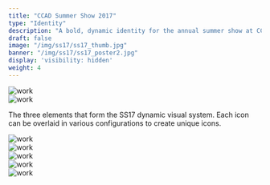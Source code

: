 ```yaml
---
title: "CCAD Summer Show 2017"
type: "Identity"
description: "A bold, dynamic identity for the annual summer show at CCAD. It's a showcase of creativity by upcoming talent."
draft: false
image: "/img/ss17/ss17_thumb.jpg"
banner: "/img/ss17/ss17_poster2.jpg"
display: 'visibility: hidden'
weight: 4
---
```

<div class="row">
    <div class="col-sm-8">
        <img src="/img/ss17/ss17_logoanimation.gif" alt="work" class="project-img">
    </div>
</div>

<div class="row">
    <div class="col-sm-8">
        <img src="/img/ss17/ss17_icons.jpg" alt="work" class="project-img">
    </div>
    <div class="col-sm-4">
        <p>The three elements that form the SS17 dynamic visual system. Each icon can be overlaid in various configurations to create unique icons.</p>
    </div>
</div>

<div class="row">
    <div class="col-sm-8">
        <img src="/img/ss17/ss17_poster2.jpg" alt="work" class="project-img">
    </div>
</div>

<div class="row">
    <div class="col-sm-8">
        <img src="/img/ss17/ss17_tee.jpg" alt="work" class="project-img">
    </div>
</div>

<div class="row">
    <div class="col-sm-8">
        <img src="/img/ss17/ss17_flyer2.jpg" alt="work" class="project-img">
    </div>
</div>

<div class="row">
    <div class="col-sm-8">
        <img src="/img/ss17/ss17_flyer.jpg" alt="work" class="project-img">
    </div>
</div>

<div class="row">
    <div class="col-sm-8">
        <img src="/img/ss17/ss17_tote.jpg" alt="work" class="project-img">
    </div>
</div>
<!-- <div class="row">
    <div class="col-sm-3">
        <img src="/img/ss17/ss17_sk1.jpg" alt="work" class="project-img">
    </div>
    <div class="col-sm-3">
        <img src="/img/ss17/ss17_sk2.jpg" alt="work" class="project-img">
    </div>
    <div class="col-sm-3">
        <img src="/img/ss17/ss17_sk4.jpg" alt="work" class="project-img">
    </div>
</div> -->
